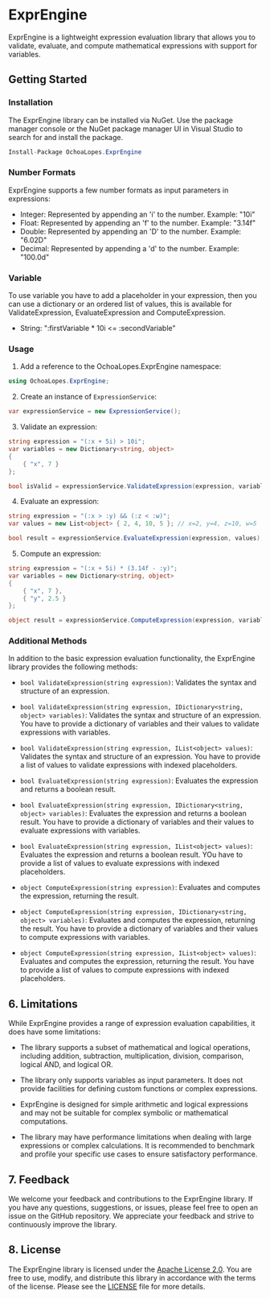 # ExprEngine

ExprEngine is a lightweight expression evaluation library that allows you to validate, evaluate, and compute mathematical expressions with support for variables.

## Getting Started

### Installation

The ExprEngine library can be installed via NuGet. Use the package manager console or the NuGet package manager UI in Visual Studio to search for and install the package.

```csharp
Install-Package OchoaLopes.ExprEngine
```

### Number Formats
ExprEngine supports a few number formats as input parameters in expressions:

- Integer: Represented by appending an 'i' to the number. Example: "10i"
- Float: Represented by appending an 'f' to the number. Example: "3.14f"
- Double: Represented by appending an 'D' to the number. Example: "6.02D"
- Decimal: Represented by appending a 'd' to the number. Example: "100.0d"

### Variable
To use variable you have to add a placeholder in your expression, then you can use a dictionary or an ordered list of values, this is available for ValidateExpression, EvaluateExpression and ComputeExpression.

- String: ":firstVariable * 10i <= :secondVariable"

### Usage

1. Add a reference to the OchoaLopes.ExprEngine namespace:

```csharp
using OchoaLopes.ExprEngine;
```

2. Create an instance of `ExpressionService`:

```csharp
var expressionService = new ExpressionService();
```

3. Validate an expression:

```csharp
string expression = "(:x + 5i) > 10i";
var variables = new Dictionary<string, object>
{
    { "x", 7 }
};

bool isValid = expressionService.ValidateExpression(expression, variables);
```

4. Evaluate an expression:

```csharp
string expression = "(:x > :y) && (:z < :w)";
var values = new List<object> { 2, 4, 10, 5 }; // x=2, y=4, z=10, w=5

bool result = expressionService.EvaluateExpression(expression, values);
```

5. Compute an expression:

```csharp
string expression = "(:x + 5i) * (3.14f - :y)";
var variables = new Dictionary<string, object>
{
    { "x", 7 },
    { "y", 2.5 }
};

object result = expressionService.ComputeExpression(expression, variables);
```

### Additional Methods

In addition to the basic expression evaluation functionality, the ExprEngine library provides the following methods:

- `bool ValidateExpression(string expression)`: Validates the syntax and structure of an expression.

- `bool ValidateExpression(string expression, IDictionary<string, object> variables)`: Validates the syntax and structure of an expression. You have to provide a dictionary of variables and their values to validate expressions with variables.

- `bool ValidateExpression(string expression, IList<object> values)`: Validates the syntax and structure of an expression. You have to provide a list of values to validate expressions with indexed placeholders.

- `bool EvaluateExpression(string expression)`: Evaluates the expression and returns a boolean result.

- `bool EvaluateExpression(string expression, IDictionary<string, object> variables)`: Evaluates the expression and returns a boolean result. You have to provide a dictionary of variables and their values to evaluate expressions with variables.

- `bool EvaluateExpression(string expression, IList<object> values)`: Evaluates the expression and returns a boolean result. YOu have to provide a list of values to evaluate expressions with indexed placeholders.

- `object ComputeExpression(string expression)`: Evaluates and computes the expression, returning the result.

- `object ComputeExpression(string expression, IDictionary<string, object> variables)`: Evaluates and computes the expression, returning the result. You have to provide a dictionary of variables and their values to compute expressions with variables.

- `object ComputeExpression(string expression, IList<object> values)`: Evaluates and computes the expression, returning the result. You have to provide a list of values to compute expressions with indexed placeholders.

## 6. Limitations

While ExprEngine provides a range of expression evaluation capabilities, it does have some limitations:

- The library supports a subset of mathematical and logical operations, including addition, subtraction, multiplication, division, comparison, logical AND, and logical OR.

- The library only supports variables as input parameters. It does not provide facilities for defining custom functions or complex expressions.

- ExprEngine is designed for simple arithmetic and logical expressions and may not be suitable for complex symbolic or mathematical computations.

- The library may have performance limitations when dealing with large expressions or complex calculations. It is recommended to benchmark and profile your specific use cases to ensure satisfactory performance.

## 7. Feedback

We welcome your feedback and contributions to the ExprEngine library. If you have any questions, suggestions, or issues, please feel free to open an issue on the GitHub repository. We appreciate your feedback and strive to continuously improve the library.

## 8. License

The ExprEngine library is licensed under the [Apache License 2.0](https://opensource.org/licenses/Apache-2.0). You are free to use, modify, and distribute this library in accordance with the terms of the license. Please see the [LICENSE](https://github.com/your/repo/blob/main/LICENSE) file for more details.
